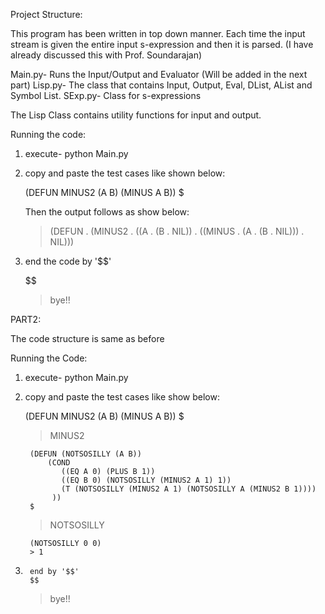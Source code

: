 Project Structure:

This program has been written in top down manner. Each time the input stream is given the entire input s-expression and then it is parsed. (I have already discussed this with Prof. Soundarajan)

Main.py- Runs the Input/Output and Evaluator (Will be added in the next part)
Lisp.py- The class that contains Input, Output, Eval, DList, AList and Symbol List.
SExp.py- Class for s-expressions

The Lisp Class contains utility functions for input and output.


Running the code:

1.	execute- python Main.py
2.	copy and paste the test cases like shown below:

	(DEFUN MINUS2 (A B) (MINUS A B))
	$

	Then the output follows as show below:

	> (DEFUN . (MINUS2 . ((A . (B . NIL)) . ((MINUS . (A . (B . NIL))) . NIL)))

3.	end the code by '$$'

	$$
	> bye!!




PART2:

The code structure is same as before

Running the Code:

1.	execute- python Main.py
2. copy and paste the test cases like show below:

	(DEFUN MINUS2 (A B) (MINUS A B))
	$
	> MINUS2

	
        (DEFUN (NOTSOSILLY (A B)) 
            (COND
               ((EQ A 0) (PLUS B 1))
               ((EQ B 0) (NOTSOSILLY (MINUS2 A 1) 1))
               (T (NOTSOSILLY (MINUS2 A 1) (NOTSOSILLY A (MINUS2 B 1))))
             ))
        $
	> NOTSOSILLY

        (NOTSOSILLY 0 0)
        > 1

3.      end by '$$'
        $$
	> bye!!
